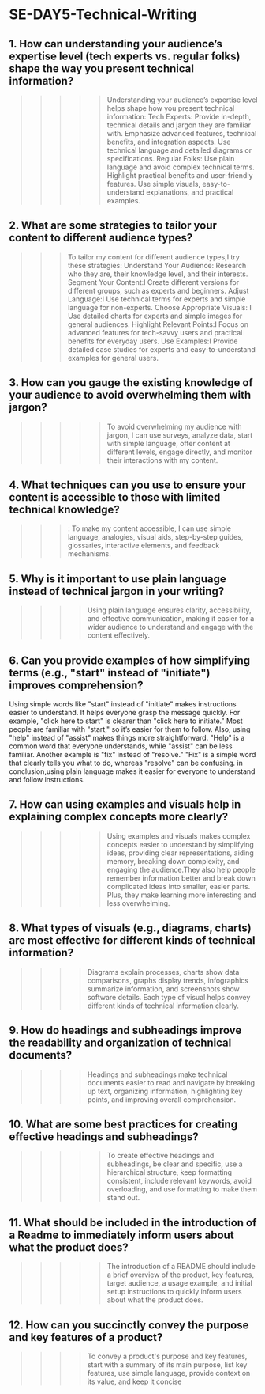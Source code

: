 # SE-DAY5-Technical-Writing
## 1. How can understanding your audience’s expertise level (tech experts vs. regular folks) shape the way you present technical information?
>>>>>Understanding your audience’s expertise level helps shape how you present technical information:
Tech Experts:
Provide in-depth, technical details and jargon they are familiar with.
 Emphasize advanced features, technical benefits, and integration aspects.
 Use technical language and detailed diagrams or specifications.
Regular Folks:
Use plain language and avoid complex technical terms.
Highlight practical benefits and user-friendly features.
Use simple visuals, easy-to-understand explanations, and practical examples.
## 2. What are some strategies to tailor your content to different audience types?
>>>To tailor my content for different audience types,I try these strategies:
Understand Your Audience: Research who they are, their knowledge level, and their interests.
Segment Your Content:I Create different versions for different groups, such as experts and beginners.
Adjust Language:I Use technical terms for experts and simple language for non-experts.
Choose Appropriate Visuals: I Use detailed charts for experts and simple images for general audiences.
Highlight Relevant Points:I Focus on advanced features for tech-savvy users and practical benefits for everyday users.
Use Examples:I Provide detailed case studies for experts and easy-to-understand examples for general users.
## 3. How can you gauge the existing knowledge of your audience to avoid overwhelming them with jargon?
>>>>>To avoid overwhelming my audience with jargon, I can use surveys, analyze data, start with simple language, offer content at different levels, engage directly, and monitor their interactions with my content.
## 4. What techniques can you use to ensure your content is accessible to those with limited technical knowledge?
>>>: To make my content accessible, I can use simple language, analogies, visual aids, step-by-step guides, glossaries, interactive elements, and feedback mechanisms.
## 5. Why is it important to use plain language instead of technical jargon in your writing?
>>>> Using plain language ensures clarity, accessibility, and effective communication, making it easier for a wider audience to understand and engage with the content effectively.
## 6. Can you provide examples of how simplifying terms (e.g., "start" instead of "initiate") improves comprehension?
>>>>
Using simple words like "start" instead of "initiate" makes instructions easier to understand. It helps everyone grasp the message quickly.
For example, "click here to start" is clearer than "click here to initiate." Most people are familiar with "start," so it’s easier for them to follow.
Also, using "help" instead of "assist" makes things more straightforward. "Help" is a common word that everyone understands, while "assist" can be less familiar.
Another example is "fix" instead of "resolve." "Fix" is a simple word that clearly tells you what to do, whereas "resolve" can be confusing.
in conclusion,using plain language makes it easier for everyone to understand and follow instructions.
## 7. How can using examples and visuals help in explaining complex concepts more clearly?
>>>>>Using examples and visuals makes complex concepts easier to understand by simplifying ideas, providing clear representations, aiding memory, breaking down complexity, and engaging the audience.They also help people remember information better and break down complicated ideas into smaller, easier parts. Plus, they make learning more interesting and less overwhelming.
## 8. What types of visuals (e.g., diagrams, charts) are most effective for different kinds of technical information?
>>>>Diagrams explain processes, charts show data comparisons, graphs display trends, infographics summarize information, and screenshots show software details. Each type of visual helps convey different kinds of technical information clearly.
## 9. How do headings and subheadings improve the readability and organization of technical documents?
>>>>Headings and subheadings make technical documents easier to read and navigate by breaking up text, organizing information, highlighting key points, and improving overall comprehension.
## 10. What are some best practices for creating effective headings and subheadings?
>>>>>To create effective headings and subheadings, be clear and specific, use a hierarchical structure, keep formatting consistent, include relevant keywords, avoid overloading, and use formatting to make them stand out.
## 11. What should be included in the introduction of a Readme to immediately inform users about what the product does?
>>>>>The introduction of a README should include a brief overview of the product, key features, target audience, a usage example, and initial setup instructions to quickly inform users about what the product does.
## 12. How can you succinctly convey the purpose and key features of a product?
>>>> To convey a product's purpose and key features, start with a summary of its main purpose, list key features, use simple language, provide context on its value, and keep it concise
